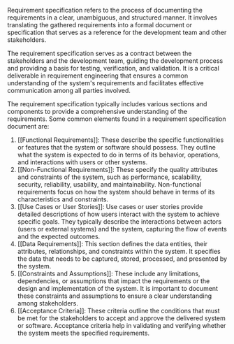 Requirement specification refers to the process of documenting the requirements in a clear, unambiguous, and structured manner. It involves translating the gathered requirements into a formal document or specification that serves as a reference for the development team and other stakeholders.

The requirement specification serves as a contract between the stakeholders and the development team, guiding the development process and providing a basis for testing, verification, and validation. It is a critical deliverable in requirement engineering that ensures a common understanding of the system's requirements and facilitates effective communication among all parties involved.

The requirement specification typically includes various sections and components to provide a comprehensive understanding of the requirements. Some common elements found in a requirement specification document are:

1. [[Functional Requirements]]: These describe the specific functionalities or features that the system or software should possess. They outline what the system is expected to do in terms of its behavior, operations, and interactions with users or other systems.    
2. [[Non-Functional Requirements]]: These specify the quality attributes and constraints of the system, such as performance, scalability, security, reliability, usability, and maintainability. Non-functional requirements focus on how the system should behave in terms of its characteristics and constraints.    
3. [[Use Cases or User Stories]]: Use cases or user stories provide detailed descriptions of how users interact with the system to achieve specific goals. They typically describe the interactions between actors (users or external systems) and the system, capturing the flow of events and the expected outcomes.    
4. [[Data Requirements]]: This section defines the data entities, their attributes, relationships, and constraints within the system. It specifies the data that needs to be captured, stored, processed, and presented by the system.    
5. [[Constraints and Assumptions]]: These include any limitations, dependencies, or assumptions that impact the requirements or the design and implementation of the system. It is important to document these constraints and assumptions to ensure a clear understanding among stakeholders.    
6. [[Acceptance Criteria]]: These criteria outline the conditions that must be met for the stakeholders to accept and approve the delivered system or software. Acceptance criteria help in validating and verifying whether the system meets the specified requirements.